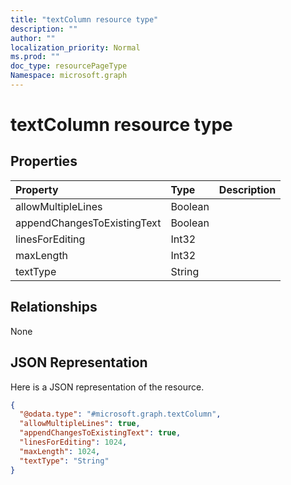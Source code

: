 ```yaml
---
title: "textColumn resource type"
description: ""
author: ""
localization_priority: Normal
ms.prod: ""
doc_type: resourcePageType
Namespace: microsoft.graph
---
```



# textColumn resource type



## Properties
|Property|Type|Description|
|:---|:---|:---|
|allowMultipleLines|Boolean||
|appendChangesToExistingText|Boolean||
|linesForEditing|Int32||
|maxLength|Int32||
|textType|String||

## Relationships
None

## JSON Representation
Here is a JSON representation of the resource.
<!-- {
  "blockType": "resource",
  "@odata.type": "microsoft.graph.textColumn"
}
-->
``` json
{
  "@odata.type": "#microsoft.graph.textColumn",
  "allowMultipleLines": true,
  "appendChangesToExistingText": true,
  "linesForEditing": 1024,
  "maxLength": 1024,
  "textType": "String"
}
```

